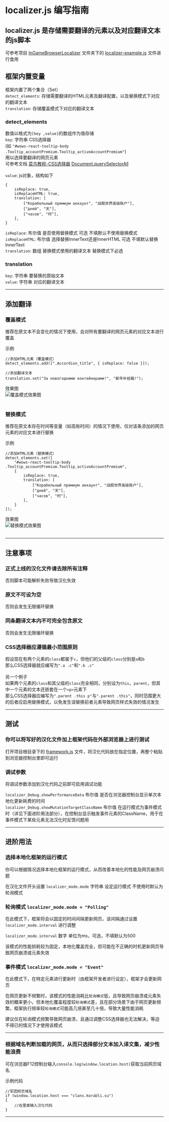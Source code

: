 # localizer.js 编写指南
## localizer.js 是存储需要翻译的元素以及对应翻译文本的js脚本

可参考项目 [InGameBrowserLocalizer](https://github.com/windofxy/Lesta-InGameBrowser-Localization-Framework-Public/tree/main/InGameBrowserLocalizer) 文件夹下的 [localizer-example.js](https://github.com/windofxy/Lesta-InGameBrowser-Localization-Framework-Public/blob/main/InGameBrowserLocalizer/localizer-example.js) 文件进行食用<br>

## 框架内置变量

框架内置了两个集合（Set）<br>
`detect_elements`: 存储需要翻译的HTML元素及翻译配置，以及替换模式下对应的翻译文本<br>
`translation`: 存储覆盖模式下对应的翻译文本<br>

### detect_elements

数值以格式为`[key ,value]`的数组作为值存储<br>
`key`: 字符串 CSS选择器<br>(如 ``"#wows-react-tooltip-body .Tooltip_accountPremium.Tooltip_activeAccountPremium"``)<br>用以选择要翻译的网页元素<br>
可参考文档 [菜鸟教程-CSS选择器](https://www.runoob.com/cssref/css-selectors.html) [Document.querySelectorAll](https://developer.mozilla.org/zh-CN/docs/Web/API/Document/querySelectorAll)<br><br>
`value`: js对象，结构如下<br>

    {
        isReplace: true,
        isReplaceHTML: true,
        translation: [
            ["Корабельный премиум аккаунт", "战舰世界高级账户"],
            ["дней", "天"],
            ["часов", "时"],
        ],
    }

`isReplace`: 布尔值 是否使用替换模式 可选 不填默认不使用替换模式<br>
`isReplaceHTML`: 布尔值 选择替换InnerText还是InnerHTML 可选 不填默认替换InnerText<br>
`translation`: 数组 替换模式使用的翻译文本 替换模式下必选<br>

### translation

`key`: 字符串 要替换的原始文本<br>
`value`: 字符串 对应的翻译文本<br>

---

## 添加翻译

### 覆盖模式

推荐在原文本不会变化的情况下使用，会对所有要翻译的网页元素的对应文本进行覆盖<br>

示例<br>

    //添加HTML元素（覆盖模式）
    detect_elements.add([".Accordion_title", { isReplace: false }]);
    
    //添加翻译文本
    translation.set("За новогодними контейнерами!", "新年补给箱!");

效果图<br>
![覆盖模式效果图](https://github.com/user-attachments/assets/eb97ea84-a1b7-48da-9ed4-ab2b431649ad)<br><br>

### 替换模式

推荐在原文本存在时间等变量（如高账时间）的情况下使用，仅对该条添加的网页元素的对应文本进行替换<br>

示例<br>

    //添加HTML元素（替换模式）
    detect_elements.set([
        "#wows-react-tooltip-body .Tooltip_accountPremium.Tooltip_activeAccountPremium",
        {
            isReplace: true,
            translation: [
                ["Корабельный премиум аккаунт", "战舰世界高级账户"],
                ["дней", "天"],
                ["часов", "时"],
            ],
        }
    ]);

效果图<br>
![替换模式效果图](https://github.com/user-attachments/assets/421adaa0-c440-4946-b868-3b5e825fc97e)<br><br>

---

## 注意事项

### 正式上线的汉化文件请去除所有注释

否则脚本可能解析失败导致汉化失效<br>

### 原文不可设为空

否则会发生无限循环替换<br>

### 同条翻译文本内不可完全包含原文

否则会发生无限循环替换<br>

### CSS选择器应遵循最小范围原则

假设现在有两个元素的`class`都属于`c`，但他们的父级的`class`分别是`a`和`b`<br>
那么CSS选择器就应编写为`".a .c"`和`".b .c"`<br><br>
另一个例子<br>
如果两个元素的`class`和其父级的`class`完全相同，分别设为`this`，`parent`，但其中一个元素的文本还嵌套在一个`<p>`元素下<br>
那么CSS选择器应编写为`".parent .this p"`与`".parent .this"`，同时范围更大的后者应启用替换模式，以免发生误替换前者元素导致网页样式失效的情况发生<br>

---

## 测试

### 你可以将写好的汉化文件加上框架代码在外部浏览器上进行测试

打开项目根目录下的 [framework.js](https://github.com/windofxy/Lesta-InGameBrowser-Localization-Framework-Public/blob/main/framework.js) 文件，将汉化代码放在指定位置，再整个粘贴到浏览器控制台里即可运行

### 调试参数

将调试参数添加到汉化代码之前即可启用调试功能

`localizer_Debug.showPerformanceData` 布尔值 是否在浏览器控制台显示单次本地化更新耗费的时间<br>
`localizer_Debug.showMutationTargetClassName` 布尔值 在运行模式为事件模式时（详见下面进阶用法部分），在控制台显示触发事件元素的ClassName，用于在事件模式下某些元素无法汉化时反馈问题用

---

## 进阶用法

### 选择本地化框架的运行模式

你可以根据情况选择本地化框架的运行模式，从而改善本地化的性能及网页崩溃问题<br>

在汉化文件开头设置 `localizer_mode.mode` 字符串 设定运行模式 不使用时默认为轮询模式<br>

### 轮询模式 `localizer_mode.mode = "Polling"`

在此模式下，框架将会以固定的时间间隔更新网页，该间隔通过设置 `localizer_mode.interval` 进行调整<br>

`localizer_mode.interval` 数字 单位为ms，可选，不填默认为500<br>

该模式的性能损耗较为固定，本地化覆盖完全，但可能在不正确的时机更新网页导致网页崩溃或元素失效<br>

### 事件模式 `localizer_mode.mode = "Event"`

在此模式下，在特定元素进行更新时（由框架开发者进行设定），框架才会更新网页<br>

在网页更新不频繁时，该模式的性能消耗比`轮询模式`低，且导致网页崩溃或元素失效的概率更小，但本地化覆盖程度较`轮询模式`差，且在部分场景下由于网页更新频繁，框架执行频率较`轮询模式`可能高几倍甚至几十倍，导致大量性能消耗<br>

建议仅在轮询模式频繁导致网页崩溃，且通过调整CSS选择器也无法解决，等迫不得已的情况下才使用该模式

---

### 根据域名判断加载的网页，从而只选择部分文本加入译文集，减少性能浪费

可在浏览器F12控制台输入`console.log(window.location.host)`获取当前网页域名

示例代码

    //军团网页域名
    if (window.location.host === "clans.korabli.su")
    {
        //在里面输入汉化代码
    }

---